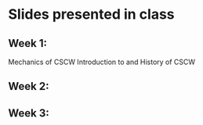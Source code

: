 # Slides presented in class

## Week 1:
Mechanics of CSCW
Introduction to and History of CSCW

## Week 2: 

## Week 3:

